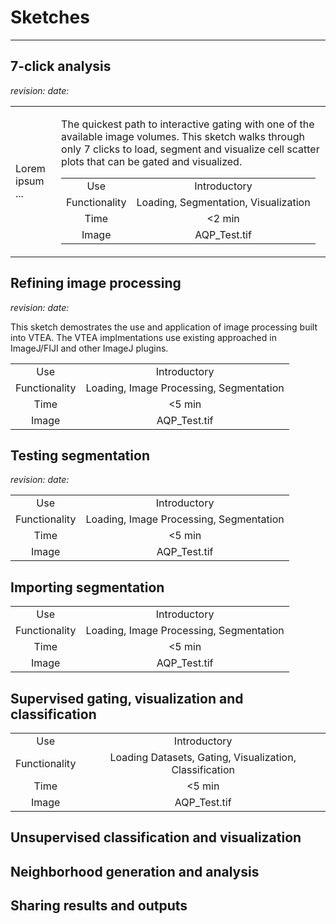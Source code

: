 # Sketches
----
## 7-click analysis

*revision:*   *date:* 

<table border="0">
 <tr>
    <td>Lorem ipsum ...</td>
    <td>

  
The quickest path to interactive gating with one of the available image volumes.  This sketch walks    through only 7 clicks to load, segment and visualize cell scatter plots that can be gated and visualized. 
  
|      |      |
|:------:|:------:|
|Use|Introductory| 
|Functionality|Loading, Segmentation, Visualization|   
|Time|<2 min| 
|Image|AQP_Test.tif|
   </td>     
 </tr>
</table>

## Refining image processing
  
*revision:*   *date:* 
  
This sketch demostrates the use and application of image processing built into VTEA.  The VTEA implmentations use existing approached in ImageJ/FIJI and other ImageJ plugins.
  
|      |      |
|:------:|:------:|
|Use|Introductory| 
| Functionality|Loading, Image Processing, Segmentation|   
|Time|<5 min|
|Image|AQP_Test.tif|
  
## Testing segmentation

*revision:*   *date:* 



|      |      |
|:------:|:------:|
|Use|Introductory| 
| Functionality|Loading, Image Processing, Segmentation|   
|Time|<5 min|
|Image|AQP_Test.tif|
  
## Importing segmentation

|      |      |
|:------:|:------:|
|Use|Introductory| 
| Functionality|Loading, Image Processing, Segmentation|   
|Time|<5 min|
|Image|AQP_Test.tif|
  
## Supervised gating, visualization and classification

|      |      |
|:------:|:------:|
|Use|Introductory| 
| Functionality|Loading Datasets, Gating, Visualization, Classification|   
|Time|<5 min|
|Image|AQP_Test.tif|
  
## Unsupervised classification and visualization
  
## Neighborhood generation and analysis
  
## Sharing results and outputs
